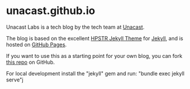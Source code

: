 # unacast.github.io

Unacast Labs is a tech blog by the tech team at <a href="http://unacast.com">Unacast</a>.

The blog is based on the excellent [HPSTR Jekyll Theme](http://mmistakes.github.io/hpstr-jekyll-theme/) for <a href="http://jekyllrb.com/">Jekyll</a>, and is hosted on <a href="https://pages.github.com/">GitHub Pages</a>.

If you want to use this as a starting point for your own blog, you can fork <a href="https://github.com/unacast/unacast.github.io">this repo</a> on GitHub.

For local development install the "jekyll" gem and run: "bundle exec jekyll serve"j

